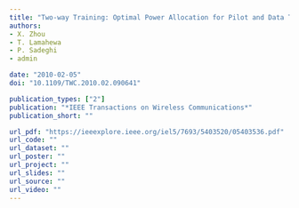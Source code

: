 ```yaml
---
title: "Two-way Training: Optimal Power Allocation for Pilot and Data Transmission"
authors:
- X. Zhou
- T. Lamahewa
- P. Sadeghi
- admin

date: "2010-02-05"
doi: "10.1109/TWC.2010.02.090641"

publication_types: ["2"]
publication: "*IEEE Transactions on Wireless Communications*"
publication_short: ""

url_pdf: "https://ieeexplore.ieee.org/iel5/7693/5403520/05403536.pdf"
url_code: ""
url_dataset: ""
url_poster: ""
url_project: ""
url_slides: ""
url_source: ""
url_video: ""
---
```

